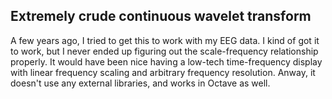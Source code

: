 ## Extremely crude continuous wavelet transform

A few years ago, I tried to get this to work with my EEG data. I kind of got it to work, but I never ended up figuring out the scale-frequency relationship properly. It would have been nice having a low-tech time-frequency display with linear frequency scaling and arbitrary frequency resolution.
Anway, it doesn't use any external libraries, and works in Octave as well.

 
